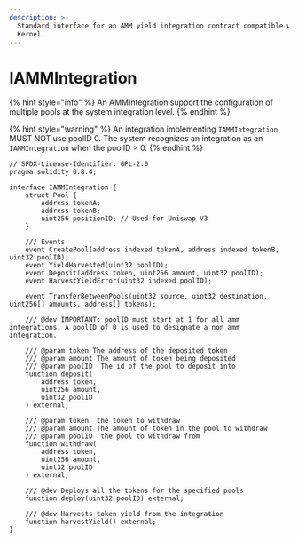 ```yaml
---
description: >-
  Standard interface for an AMM yield integration contract compatible with the
  Kernel.
---
```


# IAMMIntegration

{% hint style="info" %}
An AMMIntegration support the configuration of multiple pools at the system integration level.
{% endhint %}

{% hint style="warning" %}
An integration implementing `IAMMIntegration` MUST NOT use poolID 0. The system recognizes an integration as an `IAMMIntegration` when the poolID > 0.
{% endhint %}

```
// SPDX-License-Identifier: GPL-2.0
pragma solidity 0.8.4;

interface IAMMIntegration {
    struct Pool {
        address tokenA;
        address tokenB;
        uint256 positionID; // Used for Uniswap V3
    }

    /// Events
    event CreatePool(address indexed tokenA, address indexed tokenB, uint32 poolID);
    event YieldHarvested(uint32 poolID);
    event Deposit(address token, uint256 amount, uint32 poolID);
    event HarvestYieldError(uint32 indexed poolID);

    event TransferBetweenPools(uint32 source, uint32 destination, uint256[] amounts, address[] tokens);

    /// @dev IMPORTANT: poolID must start at 1 for all amm integrations. A poolID of 0 is used to designate a non amm integration.

    /// @param token The address of the deposited token
    /// @param amount The amount of token being deposited
    /// @param poolID  The id of the pool to deposit into
    function deposit(
        address token,
        uint256 amount,
        uint32 poolID
    ) external;

    /// @param token  the token to withdraw
    /// @param amount The amount of token in the pool to withdraw
    /// @param poolID  the pool to withdraw from
    function withdraw(
        address token,
        uint256 amount,
        uint32 poolID
    ) external;

    /// @dev Deploys all the tokens for the specified pools
    function deploy(uint32 poolID) external;

    /// @dev Harvests token yield from the integration
    function harvestYield() external;
}

```
